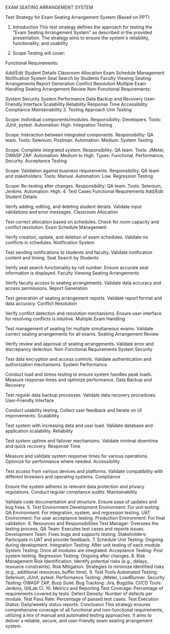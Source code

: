 EXAM SEATING ARRANGEMENT SYSTEM

Test Strategy for Exam Seating Arrangement System (Based on PPT)
1. Introduction
This test strategy defines the approach for testing the "Exam Seating Arrangement System" as described in the provided presentation.
The strategy aims to ensure the system's reliability, functionality, and usability.

3. Scope
Testing will cover:

Functional Requirements:

Add/Edit Student Details
Classroom Allocation
Exam Schedule Management
Notification System
Seat Search by Students
Faculty Viewing Seating Arrangements
Report Generation
Conflict Resolution
Multiple Exam Handling
Seating Arrangement Review
Non-Functional Requirements:

System Security
System Performance
Data Backup and Recovery
User-Friendly Interface
Scalability
Reliability
Response Time
Accessibility
Compliance
Maintainability
3. Testing Approach
Unit Testing

Scope: Individual components/modules.
Responsibility: Developers.
Tools: JUnit, pytest.
Automation: High.
Integration Testing

Scope: Interaction between integrated components.
Responsibility: QA team.
Tools: Selenium, Postman.
Automation: Medium.
System Testing

Scope: Complete integrated system.
Responsibility: QA team.
Tools: JMeter, OWASP ZAP.
Automation: Medium to High.
Types: Functional, Performance, Security.
Acceptance Testing

Scope: Validation against business requirements.
Responsibility: QA team and stakeholders.
Tools: Manual.
Automation: Low.
Regression Testing

Scope: Re-testing after changes.
Responsibility: QA team.
Tools: Selenium, Jenkins.
Automation: High.
4. Test Cases
Functional Requirements
Add/Edit Student Details

Verify adding, editing, and deleting student details.
Validate input validations and error messages.
Classroom Allocation

Test correct allocation based on schedules.
Check for room capacity and conflict resolution.
Exam Schedule Management

Verify creation, update, and deletion of exam schedules.
Validate no conflicts in schedules.
Notification System

Test sending notifications to students and faculty.
Validate notification content and timing.
Seat Search by Students

Verify seat search functionality by roll number.
Ensure accurate seat information is displayed.
Faculty Viewing Seating Arrangements

Verify faculty access to seating arrangements.
Validate data accuracy and access permissions.
Report Generation

Test generation of seating arrangement reports.
Validate report format and data accuracy.
Conflict Resolution

Verify conflict detection and resolution mechanisms.
Ensure user interface for resolving conflicts is intuitive.
Multiple Exam Handling

Test management of seating for multiple simultaneous exams.
Validate correct seating arrangements for all exams.
Seating Arrangement Review

Verify review and approval of seating arrangements.
Validate error and discrepancy detection.
Non-Functional Requirements
System Security

Test data encryption and access controls.
Validate authentication and authorization mechanisms.
System Performance

Conduct load and stress testing to ensure system handles peak loads.
Measure response times and optimize performance.
Data Backup and Recovery

Test regular data backup processes.
Validate data recovery procedures.
User-Friendly Interface

Conduct usability testing.
Collect user feedback and iterate on UI improvements.
Scalability

Test system with increasing data and user load.
Validate database and application scalability.
Reliability

Test system uptime and failover mechanisms.
Validate minimal downtime and quick recovery.
Response Time

Measure and validate system response times for various operations.
Optimize for performance where needed.
Accessibility

Test access from various devices and platforms.
Validate compatibility with different browsers and operating systems.
Compliance

Ensure the system adheres to relevant data protection and privacy regulations.
Conduct regular compliance audits.
Maintainability

Validate code documentation and structure.
Ensure ease of updates and bug fixes.
5. Test Environment
Development Environment: For unit testing.
QA Environment: For integration, system, and regression testing.
UAT Environment: For user acceptance testing.
Production Environment: For final validation.
6. Resources and Responsibilities
Test Manager: Oversees the testing process.
QA Team: Executes test cases and reports issues.
Development Team: Fixes bugs and supports testing.
Stakeholders: Participate in UAT and provide feedback.
7. Schedule
Unit Testing: Ongoing during development.
Integration Testing: After unit testing of each module.
System Testing: Once all modules are integrated.
Acceptance Testing: Post system testing.
Regression Testing: Ongoing after changes.
8. Risk Management
Risk Identification: Identify potential risks (e.g., delays, resource constraints).
Risk Mitigation: Strategies to minimize identified risks (e.g., additional resources, buffer time).
9. Test Tools
Automated Testing: Selenium, JUnit, pytest.
Performance Testing: JMeter, LoadRunner.
Security Testing: OWASP ZAP, Burp Suite.
Bug Tracking: Jira, Bugzilla.
CI/CD Tools: Jenkins, GitLab CI.
10. Metrics and Reporting
Test Coverage: Percentage of requirements covered by tests.
Defect Density: Number of defects per module.
Test Pass Rate: Percentage of passed test cases.
Test Execution Status: Daily/weekly status reports.
Conclusion
This strategy ensures comprehensive coverage of all functional and non-functional requirements, utilizing a mix of manual and automated testing approaches. It aims to deliver a reliable, secure, and user-friendly exam seating arrangement system​​.
